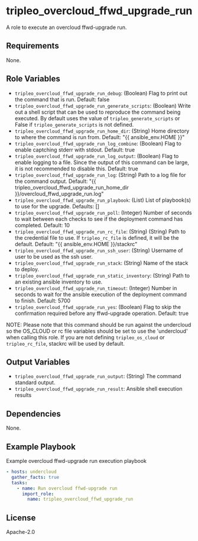 tripleo_overcloud_ffwd_upgrade_run
==================================

A role to execute an overcloud ffwd-upgrade run.

Requirements
------------

None.

Role Variables
--------------

* `tripleo_overcloud_ffwd_upgrade_run_debug`: (Boolean) Flag to print out the command that is run. Default: false
* `tripleo_overcloud_ffwd_upgrade_run_generate_scripts`: (Boolean) Write out a shell script that can be used to reproduce the command being executed. By default uses the value of `tripleo_generate_scripts` or False if `tripleo_generate_scripts` is not defined.
* `tripleo_overcloud_ffwd_upgrade_run_home_dir`: (String) Home directory to where the command is run from. Default: "{{ ansible_env.HOME }}"
* `tripleo_overcloud_ffwd_upgrade_run_log_combine`: (Boolean) Flag to enable captching stderr with stdout. Default: true
* `tripleo_overcloud_ffwd_upgrade_run_log_output`: (Boolean) Flag to enable logging to a file. Since the output of this command can be large, it is not recommended to disable this. Default: true
* `tripleo_overcloud_ffwd_upgrade_run_log`: (String) Path to a log file for the command output. Default: "{{ tripleo_overcloud_ffwd_upgrade_run_home_dir }}/overcloud_ffwd_upgrade_run.log"
* `tripleo_overcloud_ffwd_upgrade_run_playbook`: (List) List of playbook(s) to use for the upgrade. Defaults: []
* `tripleo_overcloud_ffwd_upgrade_run_poll`: (Integer) Number of seconds to wait between each checks to see if the deployment command has completed. Default: 10
* `tripleo_overcloud_ffwd_upgrade_run_rc_file`: (String) (String) Path to the credential file to use. If `tripleo_rc_file` is defined, it will be the default. Default: "{{ ansible_env.HOME }}/stackrc"
* `tripleo_overcloud_ffwd_upgrade_run_ssh_user`: (String) Username of user to be used as the ssh user.
* `tripleo_overcloud_ffwd_upgrade_run_stack`: (String) Name of the stack to deploy.
* `tripleo_overcloud_ffwd_upgrade_run_static_inventory`: (String) Path to an existing ansible inventory to use.
* `tripleo_overcloud_ffwd_upgrade_run_timeout`: (Integer) Number in seconds to wait for the ansible execution of the deployment command to finish. Default: 5700
* `tripleo_overcloud_ffwd_upgrade_run_yes`: (Boolean) Flag to skip the confirmation required before any ffwd-upgrade operation. Default: true

NOTE: Please note that this command should be run against the undercloud so the
OS_CLOUD or rc file variables should be set to use the 'undercloud' when
calling this role. If you are not defining `tripleo_os_cloud` or `tripleo_rc_file`,
stackrc will be used by default.

Output Variables
----------------

* `tripleo_overcloud_ffwd_upgrade_run_output`: (String) The command standard output.
* `tripleo_overcloud_ffwd_upgrade_run_result`: Ansible shell execution results

Dependencies
------------

None.

Example Playbook
----------------

Example overcloud ffwd-upgrade run execution playbook

```yaml
- hosts: undercloud
  gather_facts: true
  tasks:
    - name: Run overcloud ffwd-upgrade run
      import_role:
        name: tripleo_overcloud_ffwd_upgrade_run
```

License
-------

Apache-2.0
